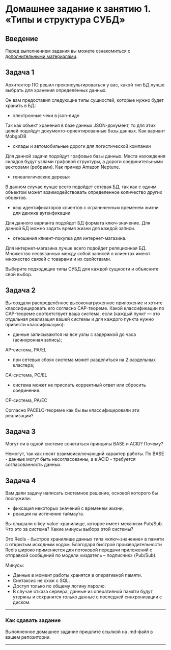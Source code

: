# Домашнее задание к занятию 1. «Типы и структура СУБД»

## Введение

Перед выполнением задания вы можете ознакомиться с 
[дополнительными материалами](https://github.com/netology-code/virt-homeworks/tree/virt-11/additional).

## Задача 1

Архитектор ПО решил проконсультироваться у вас, какой тип БД 
лучше выбрать для хранения определённых данных.

Он вам предоставил следующие типы сущностей, которые нужно будет хранить в БД:

- электронные чеки в json-виде

Так как объект хранения в базе данных JSON-документ, то для этих целей подойдут документо-ориентированные базы данных. Как вариант MobgoDB

- склады и автомобильные дороги для логистической компании

Для данной задачи подойдут графовые базы данных. Места нахождения складов будут узлами графовой структуры, а дороги соединительными векторами (ребрами). Как пример Amazon Neptune.

- генеалогические деревья

В данном случае лучше всего подойдет сетевая БД, так как с одним объектом может взаимодействовать определенное количество других объектов.

- кэш идентификаторов клиентов с ограниченным временем жизни для движка аутенфикации

Для данного варианта подойдет БД формата ключ-значение. Для данной БД можно задать время жизни для каждой записи.

- отношения клиент-покупка для интернет-магазина.

Для интернет-магазина лучше всего подойдет реляционная БД. Множество несвязанных между собой записей о клиентах имеют множество связей с товарами и их свойствами.


Выберите подходящие типы СУБД для каждой сущности и объясните свой выбор.

## Задача 2

Вы создали распределённое высоконагруженное приложение и хотите классифицировать его согласно 
CAP-теореме. Какой классификации по CAP-теореме соответствует ваша система, если 
(каждый пункт — это отдельная реализация вашей системы и для каждого пункта нужно привести классификацию):

- данные записываются на все узлы с задержкой до часа (асинхронная запись);

AP-система, PA/EL 

- при сетевых сбоях система может разделиться на 2 раздельных кластера;

CA-система, PC/EL

- система может не прислать корректный ответ или сбросить соединение.

CP-система, PA/EC 


Согласно PACELC-теореме как бы вы классифицировали эти реализации?

## Задача 3

Могут ли в одной системе сочетаться принципы BASE и ACID? Почему?

Немогут, так как носят взаимоисключающий характер работы. По BASE - данные могут быть несогласованны, а в ACID - требуется согласованность данных.

## Задача 4

Вам дали задачу написать системное решение, основой которого бы послужили:

- фиксация некоторых значений с временем жизни,
- реакция на истечение таймаута.

Вы слышали о key-value-хранилище, которое имеет механизм Pub/Sub. 
Что это за система? Какие минусы выбора этой системы?

Это Redis - быстрое хранилище данных типа «ключ‑значение» в памяти с открытым исходным кодом. Благодаря быстрой производительности Redis широко применяется для потоковой передачи приложений с отправкой сообщений по модели «издатель – подписчик» (Pub/Sub).

Минусы:
- Данные в момент работы хранятся в оперативной памяти.
- Синтаксис не схож с SQL.
- Доступ только по общему логину паролю.
- В случае отказа сервера, данные из оперативной памяти будут утеряны и сохранятся только данные с последней синхронизации с диском.
  

---

### Как cдавать задание

Выполненное домашнее задание пришлите ссылкой на .md-файл в вашем репозитории.

---
